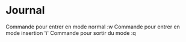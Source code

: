 
# Journal
Commande pour entrer en mode normal :w
Commande pour entrer en mode insertion 'i'
Commande pour sortir du mode :q

